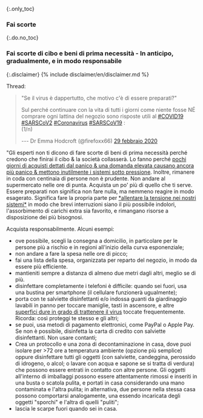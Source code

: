{:.only_toc}
### Fai scorte

{:.do.no_toc}
### Fai scorte di cibo e beni di prima necessità - In anticipo, gradualmente, e in modo responsabile

{:.disclaimer}
{% include disclaimer/en/disclaimer.md %}


Thread:

> "Se il virus è dappertutto, che motivo c'è di essere preparati?"
>
> Sul perché continuare con la vita di tutti i giorni come niente fosse NÉ comprare ogni lattina
> del negozio sono risposte utili al
> [\#COVID19](https://twitter.com/hashtag/COVID19?src=hash&ref_src=twsrc%5Etfw)
> [\#SARSCoV2](https://twitter.com/hashtag/SARSCoV2?src=hash&ref_src=twsrc%5Etfw)
> [\#Coronavirus](https://twitter.com/hashtag/Coronavirus?src=hash&ref_src=twsrc%5Etfw)
> [\#SARSCoV19](https://twitter.com/hashtag/SARSCoV19?src=hash&ref_src=twsrc%5Etfw)
> :\
> (1/n)
>
> --- Dr Emma Hodcroft (@firefoxx66) [29 febbraio
> 2020](https://twitter.com/firefoxx66/status/1233666678841597952?ref_src=twsrc%5Etfw)

"Gli esperti non ti dicono di fare scorte di beni di prima necessità perché credono che finirai il cibo & la società collasserà. Lo fanno perché [pochi giorni di acquisti dettati dal panico & una domanda elevata causano ancora più panico & mettono inutilmente i sistemi sotto pressione](https://twitter.com/firefoxx66/status/1233666678841597952). Inoltre, rimanere in coda con centinaia di persone non è prudente. Non andare al supermercato nelle ore di punta. Acquista un po' più di quello che ti serve. Essere preparati non significa non fare nulla, ma nemmeno reagire in modo esagerato. Significa fare la propria parte per [\*allentare la tensione nei nostri sistemi\*](https://twitter.com/firefoxx66/status/1233666678841597952) in modo che brevi interruzioni siano il più possibile indolori, l'assorbimento di carichi extra sia favorito, e rimangano risorse a disposizione dei più bisognosi.

Acquista responsabilmente. Alcuni esempi: 
- ove possibile, scegli la consegna a domicilio, in particolare per le persone più a rischio e in regioni all'inizio della curva esponenziale; 
- non andare a fare la spesa nelle ore di picco;
- fai una lista della spesa, organizzata per reparto del negozio, in modo da essere più efficiente.
- mantieniti sempre a distanza di almeno due metri dagli altri, meglio se di più.
- disinfettare completamente i telefoni è difficile: quando sei fuori, usa una bustina per smartphone (il cellulare funzionerà ugualmente);
- porta con te salviette disinfettanti e/o indossa guanti da giardinaggio lavabili in panno per toccare maniglie, tasti in ascensore, e altre [superfici dure in grado di trattenere il virus](https://www.nytimes.com/2020/03/17/health/coronavirus-surfaces-aerosols.html) toccate frequentemente. Ricorda: così proteggi te stesso e gli altri;
- se puoi, usa metodi di pagamento elettronici, come PayPal o Apple Pay. Se non è possibile, disinfetta la carta di credito con salviette disinfettanti. Non usare contanti;
- Crea un protocollo e una zona di decontaminazione in casa, dove puoi isolare per >72 ore a temperatura ambiente (opzione più semplice) oppure disinfettare tutti gli oggetti (con salviette, candeggina, perossido di idrogeno, o alcol; o lavare con acqua e sapone se si tratta di verdura) che possono essere entrati in contatto con altre persone. Gli oggetti all'interno di imballaggi possono essere attentamente rimossi e inseriti in una busta o scatola pulita, e portati in casa considerando una mano contaminata e l'altra pulita; in alternativa, due persone nella stessa casa possono comportarsi analogamente, una essendo incaricata degli oggetti "sporchi" e l'altra di quelli "puliti";
- lascia le scarpe fuori quando sei in casa.



